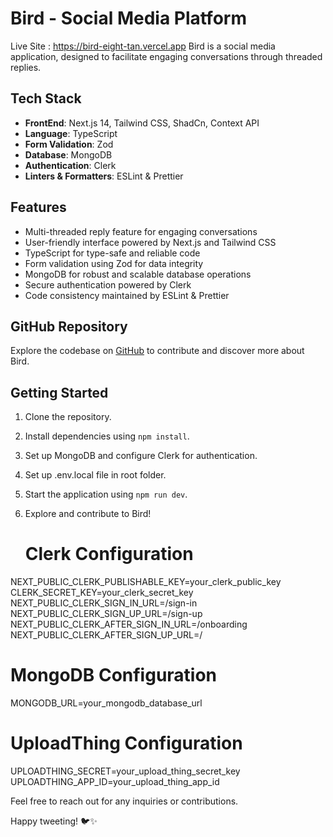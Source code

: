 # Bird - Social Media Platform
Live Site : https://bird-eight-tan.vercel.app 
Bird is a social media application, designed to facilitate engaging conversations through threaded replies.

## Tech Stack

- **FrontEnd**: Next.js 14, Tailwind CSS, ShadCn, Context API
- **Language**: TypeScript
- **Form Validation**: Zod
- **Database**: MongoDB
- **Authentication**: Clerk
- **Linters & Formatters**: ESLint & Prettier

## Features

- Multi-threaded reply feature for engaging conversations
- User-friendly interface powered by Next.js and Tailwind CSS
- TypeScript for type-safe and reliable code
- Form validation using Zod for data integrity
- MongoDB for robust and scalable database operations
- Secure authentication powered by Clerk
- Code consistency maintained by ESLint & Prettier

## GitHub Repository

Explore the codebase on [GitHub](https://github.com/Muhsin-42/bird) to contribute and discover more about Bird.

## Getting Started

1. Clone the repository.
2. Install dependencies using `npm install`.
3. Set up MongoDB and configure Clerk for authentication.
4. Set up .env.local file in root folder.
5. Start the application using `npm run dev`.
6. Explore and contribute to Bird!

   # Clerk Configuration
NEXT_PUBLIC_CLERK_PUBLISHABLE_KEY=your_clerk_public_key
CLERK_SECRET_KEY=your_clerk_secret_key
NEXT_PUBLIC_CLERK_SIGN_IN_URL=/sign-in
NEXT_PUBLIC_CLERK_SIGN_UP_URL=/sign-up
NEXT_PUBLIC_CLERK_AFTER_SIGN_IN_URL=/onboarding
NEXT_PUBLIC_CLERK_AFTER_SIGN_UP_URL=/

# MongoDB Configuration
MONGODB_URL=your_mongodb_database_url

# UploadThing Configuration
UPLOADTHING_SECRET=your_upload_thing_secret_key
UPLOADTHING_APP_ID=your_upload_thing_app_id


Feel free to reach out for any inquiries or contributions.

Happy tweeting! 🐦✨
